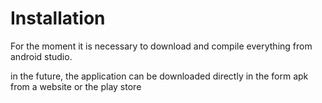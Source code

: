 # Installation
For the moment it is necessary to download and compile everything from android studio.

in the future, the application can be downloaded directly in the form apk from a website or the play store

